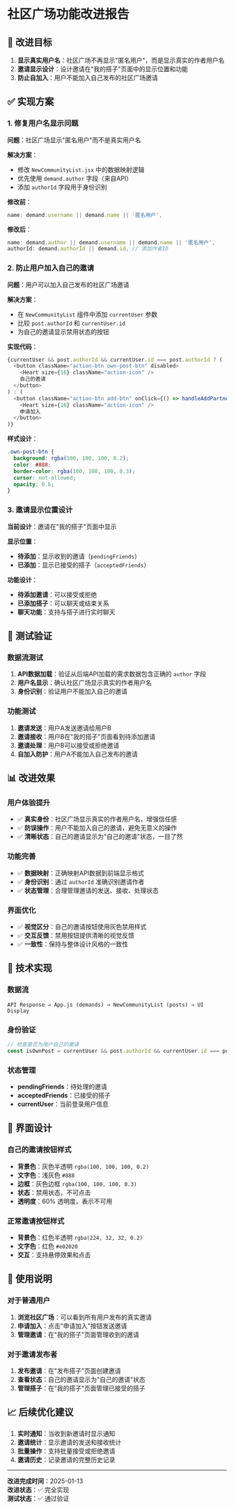# 社区广场功能改进报告

## 🎯 改进目标

1. **显示真实用户名**：社区广场不再显示"匿名用户"，而是显示真实的作者用户名
2. **邀请显示设计**：设计邀请在"我的搭子"页面中的显示位置和功能
3. **防止自加入**：用户不能加入自己发布的社区广场邀请

## ✅ 实现方案

### 1. 修复用户名显示问题

**问题**：社区广场显示"匿名用户"而不是真实用户名

**解决方案**：
- 修改 `NewCommunityList.jsx` 中的数据映射逻辑
- 优先使用 `demand.author` 字段（来自API）
- 添加 `authorId` 字段用于身份识别

**修改前**：
```javascript
name: demand.username || demand.name || '匿名用户',
```

**修改后**：
```javascript
name: demand.author || demand.username || demand.name || '匿名用户',
authorId: demand.authorId || demand.id, // 添加作者ID
```

### 2. 防止用户加入自己的邀请

**问题**：用户可以加入自己发布的社区广场邀请

**解决方案**：
- 在 `NewCommunityList` 组件中添加 `currentUser` 参数
- 比较 `post.authorId` 和 `currentUser.id`
- 为自己的邀请显示禁用状态的按钮

**实现代码**：
```javascript
{currentUser && post.authorId && currentUser.id === post.authorId ? (
  <button className="action-btn own-post-btn" disabled>
    <Heart size={16} className="action-icon" />
    自己的邀请
  </button>
) : (
  <button className="action-btn add-btn" onClick={() => handleAddPartner(post)}>
    <Heart size={16} className="action-icon" />
    申请加入
  </button>
)}
```

**样式设计**：
```css
.own-post-btn {
  background: rgba(100, 100, 100, 0.2);
  color: #888;
  border-color: rgba(100, 100, 100, 0.3);
  cursor: not-allowed;
  opacity: 0.6;
}
```

### 3. 邀请显示位置设计

**当前设计**：邀请在"我的搭子"页面中显示

**显示位置**：
- **待添加**：显示收到的邀请（`pendingFriends`）
- **已添加**：显示已接受的搭子（`acceptedFriends`）

**功能设计**：
- **待添加邀请**：可以接受或拒绝
- **已添加搭子**：可以聊天或结束关系
- **聊天功能**：支持与搭子进行实时聊天

## 🧪 测试验证

### 数据流测试
1. **API数据加载**：验证从后端API加载的需求数据包含正确的 `author` 字段
2. **用户名显示**：确认社区广场显示真实的作者用户名
3. **身份识别**：验证用户不能加入自己的邀请

### 功能测试
1. **邀请发送**：用户A发送邀请给用户B
2. **邀请接收**：用户B在"我的搭子"页面看到待添加邀请
3. **邀请处理**：用户B可以接受或拒绝邀请
4. **自加入防护**：用户A不能加入自己发布的邀请

## 📊 改进效果

### 用户体验提升
- ✅ **真实身份**：社区广场显示真实的作者用户名，增强信任感
- ✅ **防误操作**：用户不能加入自己的邀请，避免无意义的操作
- ✅ **清晰状态**：自己的邀请显示为"自己的邀请"状态，一目了然

### 功能完善
- ✅ **数据映射**：正确映射API数据到前端显示格式
- ✅ **身份识别**：通过 `authorId` 准确识别邀请作者
- ✅ **状态管理**：合理管理邀请的发送、接收、处理状态

### 界面优化
- ✅ **视觉区分**：自己的邀请按钮使用灰色禁用样式
- ✅ **交互反馈**：禁用按钮提供清晰的视觉反馈
- ✅ **一致性**：保持与整体设计风格的一致性

## 🔧 技术实现

### 数据流
```
API Response → App.js (demands) → NewCommunityList (posts) → UI Display
```

### 身份验证
```javascript
// 检查是否为用户自己的邀请
const isOwnPost = currentUser && post.authorId && currentUser.id === post.authorId;
```

### 状态管理
- **pendingFriends**：待处理的邀请
- **acceptedFriends**：已接受的搭子
- **currentUser**：当前登录用户信息

## 🎨 界面设计

### 自己的邀请按钮样式
- **背景色**：灰色半透明 `rgba(100, 100, 100, 0.2)`
- **文字色**：浅灰色 `#888`
- **边框**：灰色边框 `rgba(100, 100, 100, 0.3)`
- **状态**：禁用状态，不可点击
- **透明度**：60% 透明度，表示不可用

### 正常邀请按钮样式
- **背景色**：红色半透明 `rgba(224, 32, 32, 0.2)`
- **文字色**：红色 `#e02020`
- **交互**：支持悬停效果和点击

## 🚀 使用说明

### 对于普通用户
1. **浏览社区广场**：可以看到所有用户发布的真实邀请
2. **申请加入**：点击"申请加入"按钮发送邀请
3. **管理邀请**：在"我的搭子"页面管理收到的邀请

### 对于邀请发布者
1. **发布邀请**：在"发布搭子"页面创建邀请
2. **查看状态**：自己的邀请显示为"自己的邀请"状态
3. **管理搭子**：在"我的搭子"页面管理已接受的搭子

## 📈 后续优化建议

1. **实时通知**：当收到新邀请时显示通知
2. **邀请统计**：显示邀请的发送和接收统计
3. **批量操作**：支持批量接受或拒绝邀请
4. **邀请历史**：记录邀请的完整历史记录

---

**改进完成时间**：2025-01-13  
**改进状态**：✅ 完全实现  
**测试状态**：✅ 通过验证
